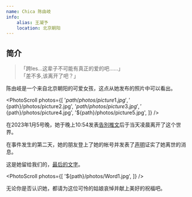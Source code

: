 ```yaml
---
name: Chica 陈由岐
info:
    alias: 王凝予
    location: 北京朝阳
---
```


## 简介

>「跨les…这辈子不可能有真正的爱的吧……」  
>「差不多,该离开了吧？」

陈由岐是一个来自北京朝阳的可爱女孩，这点从她发布的照片中可以看出。

<PhotoScroll photos={[
    '${path}/photos/picture1.jpg',
    '${path}/photos/picture2.jpg',
    '${path}/photos/picture3.jpg',
    '${path}/photos/picture4.jpg',
    '${path}/photos/picture5.jpg',
]} />

在2023年1月5号晚，她于晚上10:54发表[告別推文](https://twitter.com/wangzihao980/status/1611013359188709376)后于当天凌晨离开了这个世界。

在事件发生的第二天，她的朋友登上了她的帐号并发表了[声明](https://twitter.com/wangzihao980/status/1611220509890596866)证实了她离世的消息。

这是她留给我们的，[最后的文字](https://twitter.com/wangzihao980/status/1602321958557085697)。

<PhotoScroll photos={[
    '${path}/photos/Word1.jpg',
]} />

无论你是否认识她，都请为这位可怜的姑娘哀悼并献上美好的祝福吧。